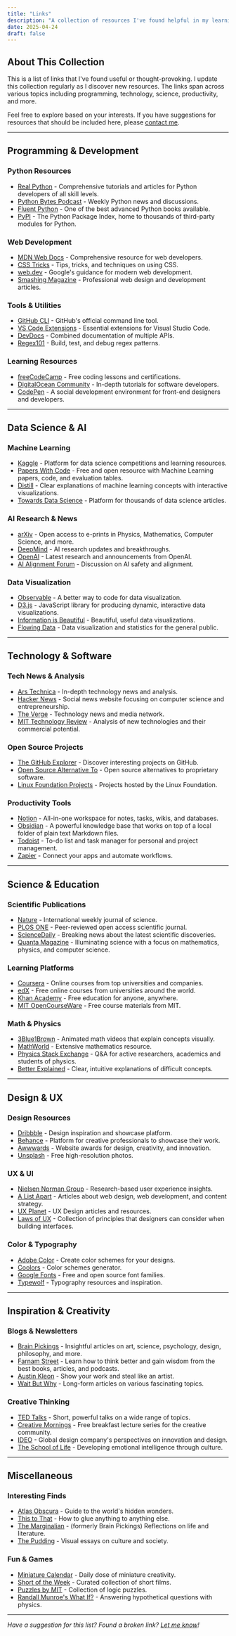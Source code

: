 ```yaml
---
title: "Links"
description: "A collection of resources I've found helpful in my learning journey"
date: 2025-04-24
draft: false
---
```


## About This Collection

This is a list of links that I've found useful or thought-provoking. I update this collection regularly as I discover new resources. The links span across various topics including programming, technology, science, productivity, and more.

Feel free to explore based on your interests. If you have suggestions for resources that should be included here, please [contact me](/contact/).

---

## Programming & Development

### Python Resources
- [Real Python](https://realpython.com/) - Comprehensive tutorials and articles for Python developers of all skill levels.
- [Python Bytes Podcast](https://pythonbytes.fm/) - Weekly Python news and discussions.
- [Fluent Python](https://www.oreilly.com/library/view/fluent-python-2nd/9781492056348/) - One of the best advanced Python books available.
- [PyPI](https://pypi.org/) - The Python Package Index, home to thousands of third-party modules for Python.

### Web Development
- [MDN Web Docs](https://developer.mozilla.org/) - Comprehensive resource for web developers.
- [CSS Tricks](https://css-tricks.com/) - Tips, tricks, and techniques on using CSS.
- [web.dev](https://web.dev/) - Google's guidance for modern web development.
- [Smashing Magazine](https://www.smashingmagazine.com/) - Professional web design and development articles.

### Tools & Utilities
- [GitHub CLI](https://cli.github.com/) - GitHub's official command line tool.
- [VS Code Extensions](https://marketplace.visualstudio.com/vscode) - Essential extensions for Visual Studio Code.
- [DevDocs](https://devdocs.io/) - Combined documentation of multiple APIs.
- [Regex101](https://regex101.com/) - Build, test, and debug regex patterns.

### Learning Resources
- [freeCodeCamp](https://www.freecodecamp.org/) - Free coding lessons and certifications.
- [DigitalOcean Community](https://www.digitalocean.com/community/tutorials) - In-depth tutorials for software developers.
- [CodePen](https://codepen.io/) - A social development environment for front-end designers and developers.

---

## Data Science & AI

### Machine Learning
- [Kaggle](https://www.kaggle.com/) - Platform for data science competitions and learning resources.
- [Papers With Code](https://paperswithcode.com/) - Free and open resource with Machine Learning papers, code, and evaluation tables.
- [Distill](https://distill.pub/) - Clear explanations of machine learning concepts with interactive visualizations.
- [Towards Data Science](https://towardsdatascience.com/) - Platform for thousands of data science articles.

### AI Research & News
- [arXiv](https://arxiv.org/) - Open access to e-prints in Physics, Mathematics, Computer Science, and more.
- [DeepMind](https://deepmind.com/blog) - AI research updates and breakthroughs.
- [OpenAI](https://openai.com/blog/) - Latest research and announcements from OpenAI.
- [AI Alignment Forum](https://www.alignmentforum.org/) - Discussion on AI safety and alignment.

### Data Visualization
- [Observable](https://observablehq.com/) - A better way to code for data visualization.
- [D3.js](https://d3js.org/) - JavaScript library for producing dynamic, interactive data visualizations.
- [Information is Beautiful](https://informationisbeautiful.net/) - Beautiful, useful data visualizations.
- [Flowing Data](https://flowingdata.com/) - Data visualization and statistics for the general public.

---

## Technology & Software

### Tech News & Analysis
- [Ars Technica](https://arstechnica.com/) - In-depth technology news and analysis.
- [Hacker News](https://news.ycombinator.com/) - Social news website focusing on computer science and entrepreneurship.
- [The Verge](https://www.theverge.com/) - Technology news and media network.
- [MIT Technology Review](https://www.technologyreview.com/) - Analysis of new technologies and their commercial potential.

### Open Source Projects
- [The GitHub Explorer](https://github.com/explore) - Discover interesting projects on GitHub.
- [Open Source Alternative To](https://www.opensourcealternative.to/) - Open source alternatives to proprietary software.
- [Linux Foundation Projects](https://www.linuxfoundation.org/projects/) - Projects hosted by the Linux Foundation.

### Productivity Tools
- [Notion](https://www.notion.so/) - All-in-one workspace for notes, tasks, wikis, and databases.
- [Obsidian](https://obsidian.md/) - A powerful knowledge base that works on top of a local folder of plain text Markdown files.
- [Todoist](https://todoist.com/) - To-do list and task manager for personal and project management.
- [Zapier](https://zapier.com/) - Connect your apps and automate workflows.

---

## Science & Education

### Scientific Publications
- [Nature](https://www.nature.com/) - International weekly journal of science.
- [PLOS ONE](https://journals.plos.org/plosone/) - Peer-reviewed open access scientific journal.
- [ScienceDaily](https://www.sciencedaily.com/) - Breaking news about the latest scientific discoveries.
- [Quanta Magazine](https://www.quantamagazine.org/) - Illuminating science with a focus on mathematics, physics, and computer science.

### Learning Platforms
- [Coursera](https://www.coursera.org/) - Online courses from top universities and companies.
- [edX](https://www.edx.org/) - Free online courses from universities around the world.
- [Khan Academy](https://www.khanacademy.org/) - Free education for anyone, anywhere.
- [MIT OpenCourseWare](https://ocw.mit.edu/) - Free course materials from MIT.

### Math & Physics
- [3Blue1Brown](https://www.3blue1brown.com/) - Animated math videos that explain concepts visually.
- [MathWorld](https://mathworld.wolfram.com/) - Extensive mathematics resource.
- [Physics Stack Exchange](https://physics.stackexchange.com/) - Q&A for active researchers, academics and students of physics.
- [Better Explained](https://betterexplained.com/) - Clear, intuitive explanations of difficult concepts.

---

## Design & UX

### Design Resources
- [Dribbble](https://dribbble.com/) - Design inspiration and showcase platform.
- [Behance](https://www.behance.net/) - Platform for creative professionals to showcase their work.
- [Awwwards](https://www.awwwards.com/) - Website awards for design, creativity, and innovation.
- [Unsplash](https://unsplash.com/) - Free high-resolution photos.

### UX & UI
- [Nielsen Norman Group](https://www.nngroup.com/) - Research-based user experience insights.
- [A List Apart](https://alistapart.com/) - Articles about web design, web development, and content strategy.
- [UX Planet](https://uxplanet.org/) - UX Design articles and resources.
- [Laws of UX](https://lawsofux.com/) - Collection of principles that designers can consider when building interfaces.

### Color & Typography
- [Adobe Color](https://color.adobe.com/) - Create color schemes for your designs.
- [Coolors](https://coolors.co/) - Color schemes generator.
- [Google Fonts](https://fonts.google.com/) - Free and open source font families.
- [Typewolf](https://www.typewolf.com/) - Typography resources and inspiration.

---

## Inspiration & Creativity

### Blogs & Newsletters
- [Brain Pickings](https://www.brainpickings.org/) - Insightful articles on art, science, psychology, design, philosophy, and more.
- [Farnam Street](https://fs.blog/) - Learn how to think better and gain wisdom from the best books, articles, and podcasts.
- [Austin Kleon](https://austinkleon.com/) - Show your work and steal like an artist.
- [Wait But Why](https://waitbutwhy.com/) - Long-form articles on various fascinating topics.

### Creative Thinking
- [TED Talks](https://www.ted.com/) - Short, powerful talks on a wide range of topics.
- [Creative Mornings](https://creativemornings.com/) - Free breakfast lecture series for the creative community.
- [IDEO](https://www.ideo.com/blog) - Global design company's perspectives on innovation and design.
- [The School of Life](https://www.theschooloflife.com/) - Developing emotional intelligence through culture.

---

## Miscellaneous

### Interesting Finds
- [Atlas Obscura](https://www.atlasobscura.com/) - Guide to the world's hidden wonders.
- [This to That](https://thistothat.com/) - How to glue anything to anything else.
- [The Marginalian](https://www.themarginalian.org/) - (formerly Brain Pickings) Reflections on life and literature.
- [The Pudding](https://pudding.cool/) - Visual essays on culture and society.

### Fun & Games
- [Miniature Calendar](https://miniature-calendar.com/) - Daily dose of miniature creativity.
- [Short of the Week](https://www.shortoftheweek.com/) - Curated collection of short films.
- [Puzzles by MIT](https://www.ocf.berkeley.edu/~wwu/riddles/intro.shtml) - Collection of logic puzzles.
- [Randall Munroe's What If?](https://what-if.xkcd.com/) - Answering hypothetical questions with physics.

---

*Have a suggestion for this list? Found a broken link? [Let me know](/contact/)!*